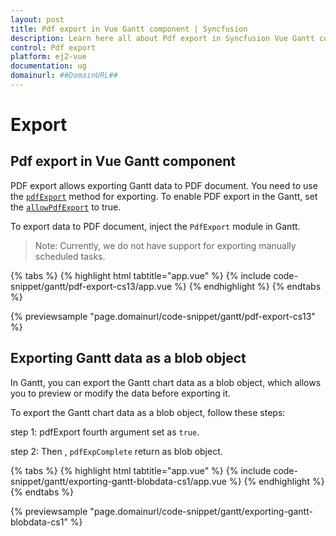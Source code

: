 ```yaml
---
layout: post
title: Pdf export in Vue Gantt component | Syncfusion
description: Learn here all about Pdf export in Syncfusion Vue Gantt component of Syncfusion Essential JS 2 and more.
control: Pdf export 
platform: ej2-vue
documentation: ug
domainurl: ##DomainURL##
---
```


# Export

## Pdf export in Vue Gantt component

PDF export allows exporting Gantt data to PDF document. You need to use the [`pdfExport`](https://ej2.syncfusion.com/vue/documentation/api/gantt/#pdfexport) method for exporting. To enable PDF export in the Gantt, set the [`allowPdfExport`](https://ej2.syncfusion.com/vue/documentation/api/gantt/#allowpdfexport) to true.

To export data to PDF document, inject the `PdfExport` module in Gantt.

>Note: Currently, we do not have support for exporting manually scheduled tasks.

{% tabs %}
{% highlight html tabtitle="app.vue" %}
{% include code-snippet/gantt/pdf-export-cs13/app.vue %}
{% endhighlight %}
{% endtabs %}
        
{% previewsample "page.domainurl/code-snippet/gantt/pdf-export-cs13" %}

## Exporting Gantt data as a blob object

In Gantt, you can export the Gantt chart data as a blob object, which allows you to preview or modify the data before exporting it.

To export the Gantt chart data as a blob object, follow these steps:

step 1: pdfExport fourth argument set as `true`.

step 2: Then , `pdfExpComplete` return as blob object.

{% tabs %}
{% highlight html tabtitle="app.vue" %}
{% include code-snippet/gantt/exporting-gantt-blobdata-cs1/app.vue %}
{% endhighlight %}
{% endtabs %}
        
{% previewsample "page.domainurl/code-snippet/gantt/exporting-gantt-blobdata-cs1" %}